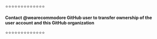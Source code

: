 ⭐⭐⭐⭐⭐⭐⭐⭐⭐⭐⭐⭐⭐

**Contact @wearecommodore GitHub user to transfer ownership of the user account and this GitHub organization**

⭐⭐⭐⭐⭐⭐⭐⭐⭐⭐⭐⭐⭐
